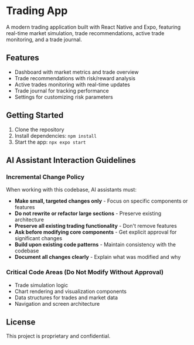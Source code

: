 # Trading App

A modern trading application built with React Native and Expo, featuring real-time market simulation, trade recommendations, active trade monitoring, and a trade journal.

## Features

- Dashboard with market metrics and trade overview
- Trade recommendations with risk/reward analysis
- Active trades monitoring with real-time updates
- Trade journal for tracking performance
- Settings for customizing risk parameters

## Getting Started

1. Clone the repository
2. Install dependencies: `npm install`
3. Start the app: `npx expo start`

## AI Assistant Interaction Guidelines

### Incremental Change Policy

When working with this codebase, AI assistants must:

- **Make small, targeted changes only** - Focus on specific components or features
- **Do not rewrite or refactor large sections** - Preserve existing architecture
- **Preserve all existing trading functionality** - Don't remove features
- **Ask before modifying core components** - Get explicit approval for significant changes
- **Build upon existing code patterns** - Maintain consistency with the codebase
- **Document all changes clearly** - Explain what was modified and why

### Critical Code Areas (Do Not Modify Without Approval)

- Trade simulation logic
- Chart rendering and visualization components
- Data structures for trades and market data
- Navigation and screen architecture

## License

This project is proprietary and confidential. 